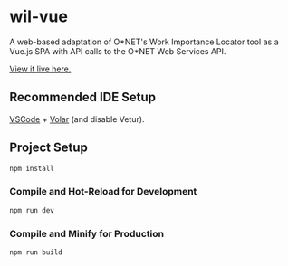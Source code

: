# wil-vue

A web-based adaptation of O\*NET's Work Importance Locator tool as a Vue.js SPA with API calls to the O\*NET Web Services API.

[View it live here.](https://wil.digitalspaces.dev/)

## Recommended IDE Setup

[VSCode](https://code.visualstudio.com/) + [Volar](https://marketplace.visualstudio.com/items?itemName=johnsoncodehk.volar) (and disable Vetur).

## Project Setup

```sh
npm install
```

### Compile and Hot-Reload for Development

```sh
npm run dev
```

### Compile and Minify for Production

```sh
npm run build
```
